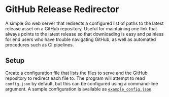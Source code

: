 # GitHub Release Redirector

A simple Go web server that redirects a configured list of paths to the latest release asset on a GitHub repository. Useful for maintaining one link that always points to the latest release so that downloading is easy and painless for end users who have trouble navigating GitHub, as well as automated procedures such as CI pipelines.

## Setup

Create a configuration file that lists the files to serve and the GitHub repository to redirect each file to. The program will attempt to read `config.json` by default, but this can be configured using a command-line argument. A sample configuration is available as [`example_config.json`](https://github.com/kdrag0n/github-release-redirector/blob/master/example_config.json).
